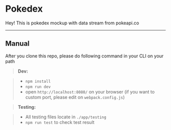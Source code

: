 Pokedex
===================


Hey! This is pokedex mockup with data stream from pokeapi.co

----------


Manual
-------------

After you clone this repo, please do following command in your CLI on your path

> **Dev:**

> - ```npm install```
> - ```npm run dev```
> - open ```http://localhost:8080/``` on your browser (if you want to custom port, please edit on ```webpack.config.js```)


> **Testing:**

> - All testing files locate in ```./app/testing```
> - ```npm run test``` to check test result
